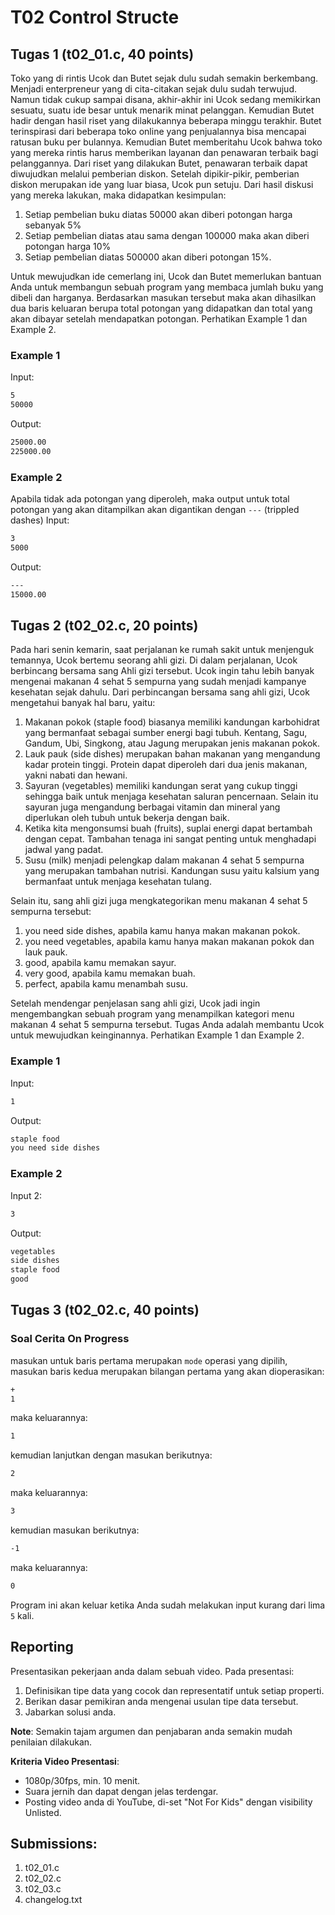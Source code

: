 # T02 Control Structe

## Tugas 1 (t02_01.c, 40 points)
Toko yang di rintis Ucok dan Butet sejak dulu sudah semakin berkembang. Menjadi enterpreneur yang di cita-citakan sejak dulu sudah terwujud. Namun tidak cukup sampai disana, akhir-akhir ini Ucok sedang memikirkan sesuatu, suatu ide besar untuk menarik minat pelanggan. Kemudian Butet hadir dengan hasil riset yang dilakukannya beberapa minggu terakhir. Butet terinspirasi dari beberapa toko online yang penjualannya bisa mencapai ratusan buku per bulannya. Kemudian Butet memberitahu Ucok bahwa toko yang mereka rintis harus memberikan layanan dan penawaran terbaik bagi pelanggannya. Dari riset yang dilakukan Butet, penawaran terbaik dapat diwujudkan melalui pemberian diskon. 
Setelah dipikir-pikir, pemberian diskon merupakan ide yang luar biasa, Ucok pun setuju. Dari hasil diskusi yang mereka lakukan, maka didapatkan kesimpulan:
1. Setiap pembelian buku diatas 50000 akan diberi potongan harga sebanyak 5%
2. Setiap pembelian diatas atau sama dengan 100000 maka akan diberi potongan harga 10% 
3. Setiap pembelian diatas 500000 akan diberi potongan 15%. 

Untuk mewujudkan ide cemerlang ini, Ucok dan Butet memerlukan bantuan Anda untuk membangun sebuah program yang membaca jumlah buku yang dibeli dan harganya. Berdasarkan masukan tersebut maka akan dihasilkan dua baris keluaran berupa total potongan yang didapatkan dan total yang akan dibayar setelah mendapatkan potongan. Perhatikan Example 1 dan Example 2.

### Example 1
Input:

```bash
5
50000

```
Output:
```bash
25000.00
225000.00
```

### Example 2
Apabila tidak ada potongan yang diperoleh, maka output untuk total potongan yang akan ditampilkan akan digantikan dengan ```---``` (trippled dashes)
Input:

```bash
3
5000
```
Output:
```bash
---      
15000.00
```


## Tugas 2 (t02_02.c, 20 points)

Pada hari senin kemarin, saat perjalanan ke rumah sakit untuk menjenguk temannya, Ucok bertemu seorang ahli gizi. Di dalam perjalanan, Ucok berbincang bersama sang Ahli gizi tersebut. Ucok ingin tahu lebih banyak mengenai makanan 4 sehat 5 sempurna yang sudah menjadi kampanye kesehatan sejak dahulu. 
Dari perbincangan bersama sang ahli gizi, Ucok mengetahui banyak hal baru, yaitu: 
1. Makanan pokok (staple food) biasanya memiliki kandungan karbohidrat yang bermanfaat sebagai sumber energi bagi tubuh. Kentang, Sagu, Gandum, Ubi, Singkong, atau Jagung merupakan jenis makanan pokok.
2. Lauk pauk (side dishes) merupakan bahan makanan yang mengandung kadar protein tinggi. Protein dapat diperoleh dari dua jenis makanan, yakni nabati dan hewani. 
3. Sayuran (vegetables) memiliki kandungan serat yang cukup tinggi sehingga baik untuk menjaga kesehatan saluran pencernaan. Selain itu sayuran juga mengandung berbagai vitamin dan mineral yang diperlukan oleh tubuh untuk bekerja dengan baik.
4. Ketika kita mengonsumsi buah (fruits), suplai energi dapat bertambah dengan cepat. Tambahan tenaga ini sangat penting untuk menghadapi jadwal yang padat.
5. Susu (milk) menjadi pelengkap dalam makanan 4 sehat 5 sempurna yang merupakan tambahan nutrisi. Kandungan susu yaitu kalsium yang bermanfaat untuk menjaga kesehatan tulang.

Selain itu, sang ahli gizi juga mengkategorikan menu makanan 4 sehat 5 sempurna tersebut:
1. you need side dishes, apabila kamu hanya makan makanan pokok.
2. you need vegetables, apabila kamu hanya makan makanan pokok dan lauk pauk.
3. good, apabila kamu memakan sayur.
4. very good, apabila kamu memakan buah.
5. perfect, apabila kamu menambah susu.

Setelah mendengar penjelasan sang ahli gizi, Ucok jadi ingin mengembangkan sebuah program yang menampilkan kategori menu makanan 4 sehat 5 sempurna tersebut.
Tugas Anda adalah membantu Ucok untuk mewujudkan keinginannya. Perhatikan Example 1 dan Example 2.


### Example 1
Input:

```bash
1
```

Output:

```bash
staple food
you need side dishes
```

### Example 2
Input 2:

```bash
3
```

Output:

```bash
vegetables
side dishes
staple food
good
```


## Tugas 3 (t02_02.c, 40 points)

### Soal Cerita On Progress

masukan untuk baris pertama merupakan ``mode`` operasi yang dipilih, masukan baris kedua merupakan bilangan pertama yang akan dioperasikan:
```bash
+
1

```
maka keluarannya:
```bash
1

```
kemudian lanjutkan dengan masukan berikutnya:
```bash
2

```
maka keluarannya:
```bash
3

```
kemudian masukan berikutnya:
```bash
-1
```
maka keluarannya:
```bash
0
```
Program ini akan keluar ketika Anda sudah melakukan input kurang dari lima ``5`` kali. 
## Reporting

Presentasikan pekerjaan anda dalam sebuah video. Pada presentasi:
1. Definisikan tipe data yang cocok dan representatif untuk setiap properti.
2. Berikan dasar pemikiran anda mengenai usulan tipe data tersebut.
3. Jabarkan solusi anda.

**Note**: Semakin tajam argumen dan penjabaran anda semakin mudah penilaian dilakukan.

**Kriteria Video Presentasi**:
+ 1080p/30fps, min. 10 menit.
+ Suara jernih dan dapat dengan jelas terdengar.
+ Posting video anda di YouTube, di-set "Not For Kids" dengan visibility Unlisted.

## Submissions:

1. t02_01.c
2. t02_02.c
3. t02_03.c
4. changelog.txt
